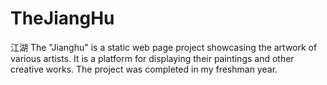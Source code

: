 # TheJiangHu
江湖 The "Jianghu" is a static web page project showcasing the artwork of various artists. It is a platform for displaying their paintings and other creative works. The project was completed in my freshman year.
